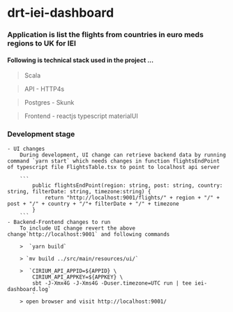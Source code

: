 # drt-iei-dashboard
### Application is list the flights from countries in euro meds regions to UK for IEI  

#### Following is technical stack used in the project ... 

> Scala

> API - HTTP4s 

> Postgres - Skunk 

> Frontend - reactjs typescript materialUI




### Development stage

    - UI changes
        During development, UI change can retrieve backend data by running command `yarn start` which needs changes in function flightsEndPoint of typescript file FlightsTable.tsx to point to localhost api server

        ```
            public flightsEndPoint(region: string, post: string, country: string, filterDate: string, timezone:string) {
                return "http://localhost:9001/flights/" + region + "/" + post + "/" + country + "/"+ filterDate + "/" + timezone
            }
        ```
    - Backend-Frontend changes to run
        To include UI change revert the above change`http://localhost:9001` and following commands 
        
        >  `yarn build` 
        
        > `mv build ../src/main/resources/ui/`
        
        >  `CIRIUM_API_APPID=${APPID} \
            CIRIUM_API_APPKEY=${APPKEY} \
            sbt -J-Xmx4G -J-Xms4G -Duser.timezone=UTC run | tee iei-dashboard.log`
            `
        > open browser and visit http://localhost:9001/